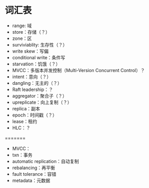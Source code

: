 # 词汇表

- range: 域
- store：存储（？）
- zone：区
- surviviablity: 生存性（？）
- write skew：写偏
- conditional write：条件写
- starvation：饥饿（？）
- MVCC：多版本并发控制（Multi-Version Concurrent Control）？
- intent：意向（？）
- dangling：无主的（？）
- Raft leadership：？
- aggregator：聚合子（？）
- upreplicate：向上复制（？）
- replica：副本
- epoch：时间戳（？）
- lease：租约
- HLC：？

=======
- MVCC：
- txn：事务
- automatic replication：自动复制
- rebalancing：再平衡
- fault tolerance：容错
- metadata：元数据

